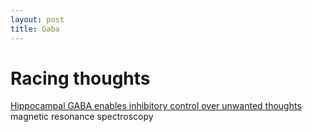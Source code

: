 ```yaml
---
layout: post
title: Gaba
---
```


# Racing thoughts

[Hippocampal GABA enables inhibitory control over unwanted thoughts](https://www.nature.com/articles/s41467-017-00956-z)
magnetic resonance spectroscopy